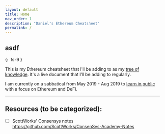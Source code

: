 ```yaml
---
layout: default
title: Home
nav_order: 1
description: "Daniel's Ethereum Cheatsheet"
permalink: /
---
```


## asdf
{: .fs-9 }

This is my Ethereum cheatsheet that I'll be adding to as my [tree of knowledge](https://lifehacker.com/elon-musk-on-learning-new-things-view-knowledge-as-a-t-1677850415). It's a live document that I'll be adding to regularly.

I am currently on a sabbatical from May 2019 - Aug 2019 to [learn in public](https://www.swyx.io/writing/learn-in-public/) with a focus on Ethereum and DeFi.

---

## Resources (to be categorized):

- [ ] ScottWorks' Consensys notes https://github.com/ScottWorks/ConsenSys-Academy-Notes
